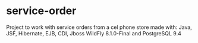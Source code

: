 # service-order
Project to work with service orders from a cel phone store made with: Java, JSF, Hibernate, EJB, CDI, Jboss WildFly 8.1.0-Final and PostgreSQL 9.4
